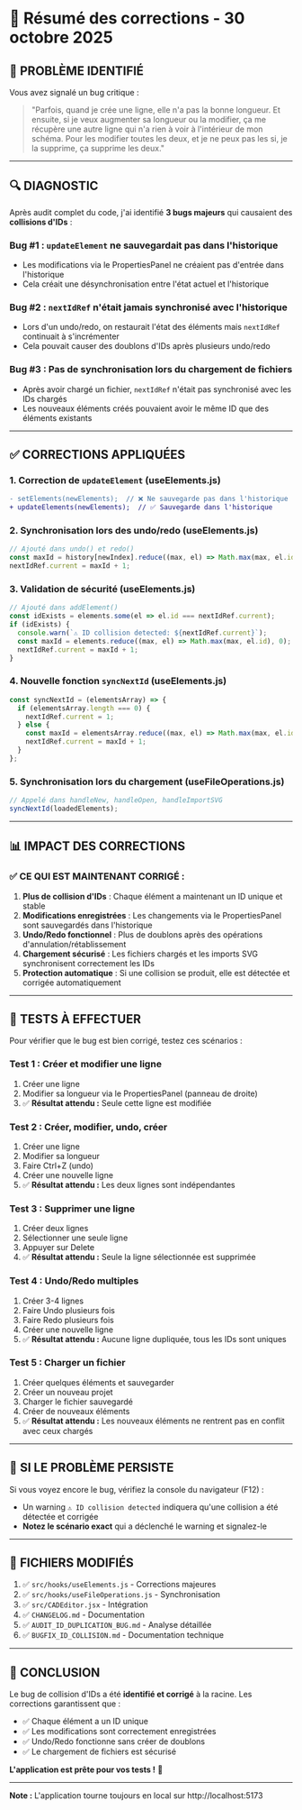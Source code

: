 # 📝 Résumé des corrections - 30 octobre 2025

## 🎯 PROBLÈME IDENTIFIÉ

Vous avez signalé un bug critique :
> "Parfois, quand je crée une ligne, elle n'a pas la bonne longueur. Et ensuite, si je veux augmenter sa longueur ou la modifier, ça me récupère une autre ligne qui n'a rien à voir à l'intérieur de mon schéma. Pour les modifier toutes les deux, et je ne peux pas les si, je la supprime, ça supprime les deux."

---

## 🔍 DIAGNOSTIC

Après audit complet du code, j'ai identifié **3 bugs majeurs** qui causaient des **collisions d'IDs** :

### Bug #1 : `updateElement` ne sauvegardait pas dans l'historique
- Les modifications via le PropertiesPanel ne créaient pas d'entrée dans l'historique
- Cela créait une désynchronisation entre l'état actuel et l'historique

### Bug #2 : `nextIdRef` n'était jamais synchronisé avec l'historique
- Lors d'un undo/redo, on restaurait l'état des éléments mais `nextIdRef` continuait à s'incrémenter
- Cela pouvait causer des doublons d'IDs après plusieurs undo/redo

### Bug #3 : Pas de synchronisation lors du chargement de fichiers
- Après avoir chargé un fichier, `nextIdRef` n'était pas synchronisé avec les IDs chargés
- Les nouveaux éléments créés pouvaient avoir le même ID que des éléments existants

---

## ✅ CORRECTIONS APPLIQUÉES

### 1. Correction de `updateElement` (useElements.js)
```diff
- setElements(newElements);  // ❌ Ne sauvegarde pas dans l'historique
+ updateElements(newElements);  // ✅ Sauvegarde dans l'historique
```

### 2. Synchronisation lors des undo/redo (useElements.js)
```javascript
// Ajouté dans undo() et redo()
const maxId = history[newIndex].reduce((max, el) => Math.max(max, el.id), 0);
nextIdRef.current = maxId + 1;
```

### 3. Validation de sécurité (useElements.js)
```javascript
// Ajouté dans addElement()
const idExists = elements.some(el => el.id === nextIdRef.current);
if (idExists) {
  console.warn(`⚠️ ID collision detected: ${nextIdRef.current}`);
  const maxId = elements.reduce((max, el) => Math.max(max, el.id), 0);
  nextIdRef.current = maxId + 1;
}
```

### 4. Nouvelle fonction `syncNextId` (useElements.js)
```javascript
const syncNextId = (elementsArray) => {
  if (elementsArray.length === 0) {
    nextIdRef.current = 1;
  } else {
    const maxId = elementsArray.reduce((max, el) => Math.max(max, el.id), 0);
    nextIdRef.current = maxId + 1;
  }
};
```

### 5. Synchronisation lors du chargement (useFileOperations.js)
```javascript
// Appelé dans handleNew, handleOpen, handleImportSVG
syncNextId(loadedElements);
```

---

## 📊 IMPACT DES CORRECTIONS

### ✅ CE QUI EST MAINTENANT CORRIGÉ :

1. **Plus de collision d'IDs** : Chaque élément a maintenant un ID unique et stable
2. **Modifications enregistrées** : Les changements via le PropertiesPanel sont sauvegardés dans l'historique
3. **Undo/Redo fonctionnel** : Plus de doublons après des opérations d'annulation/rétablissement
4. **Chargement sécurisé** : Les fichiers chargés et les imports SVG synchronisent correctement les IDs
5. **Protection automatique** : Si une collision se produit, elle est détectée et corrigée automatiquement

---

## 🧪 TESTS À EFFECTUER

Pour vérifier que le bug est bien corrigé, testez ces scénarios :

### Test 1 : Créer et modifier une ligne
1. Créer une ligne
2. Modifier sa longueur via le PropertiesPanel (panneau de droite)
3. ✅ **Résultat attendu :** Seule cette ligne est modifiée

### Test 2 : Créer, modifier, undo, créer
1. Créer une ligne
2. Modifier sa longueur
3. Faire Ctrl+Z (undo)
4. Créer une nouvelle ligne
5. ✅ **Résultat attendu :** Les deux lignes sont indépendantes

### Test 3 : Supprimer une ligne
1. Créer deux lignes
2. Sélectionner une seule ligne
3. Appuyer sur Delete
4. ✅ **Résultat attendu :** Seule la ligne sélectionnée est supprimée

### Test 4 : Undo/Redo multiples
1. Créer 3-4 lignes
2. Faire Undo plusieurs fois
3. Faire Redo plusieurs fois
4. Créer une nouvelle ligne
5. ✅ **Résultat attendu :** Aucune ligne dupliquée, tous les IDs sont uniques

### Test 5 : Charger un fichier
1. Créer quelques éléments et sauvegarder
2. Créer un nouveau projet
3. Charger le fichier sauvegardé
4. Créer de nouveaux éléments
5. ✅ **Résultat attendu :** Les nouveaux éléments ne rentrent pas en conflit avec ceux chargés

---

## 🚨 SI LE PROBLÈME PERSISTE

Si vous voyez encore le bug, vérifiez la console du navigateur (F12) :
- Un warning `⚠️ ID collision detected` indiquera qu'une collision a été détectée et corrigée
- **Notez le scénario exact** qui a déclenché le warning et signalez-le

---

## 📁 FICHIERS MODIFIÉS

1. ✅ `src/hooks/useElements.js` - Corrections majeures
2. ✅ `src/hooks/useFileOperations.js` - Synchronisation
3. ✅ `src/CADEditor.jsx` - Intégration
4. ✅ `CHANGELOG.md` - Documentation
5. ✅ `AUDIT_ID_DUPLICATION_BUG.md` - Analyse détaillée
6. ✅ `BUGFIX_ID_COLLISION.md` - Documentation technique

---

## 🎉 CONCLUSION

Le bug de collision d'IDs a été **identifié et corrigé** à la racine. Les corrections garantissent que :
- ✅ Chaque élément a un ID unique
- ✅ Les modifications sont correctement enregistrées
- ✅ Undo/Redo fonctionne sans créer de doublons
- ✅ Le chargement de fichiers est sécurisé

**L'application est prête pour vos tests !** 🚀

---

**Note :** L'application tourne toujours en local sur http://localhost:5173


